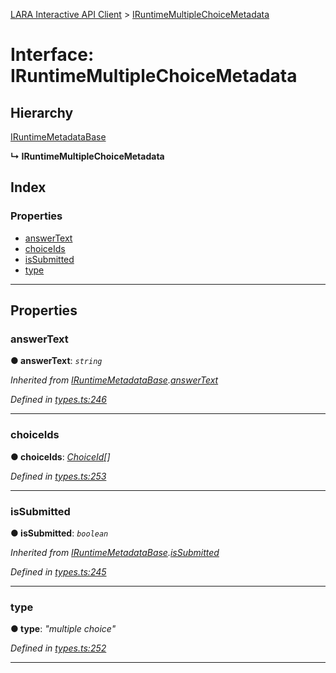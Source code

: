 [LARA Interactive API Client](../README.md) > [IRuntimeMultipleChoiceMetadata](../interfaces/iruntimemultiplechoicemetadata.md)

# Interface: IRuntimeMultipleChoiceMetadata

## Hierarchy

 [IRuntimeMetadataBase](iruntimemetadatabase.md)

**↳ IRuntimeMultipleChoiceMetadata**

## Index

### Properties

* [answerText](iruntimemultiplechoicemetadata.md#answertext)
* [choiceIds](iruntimemultiplechoicemetadata.md#choiceids)
* [isSubmitted](iruntimemultiplechoicemetadata.md#issubmitted)
* [type](iruntimemultiplechoicemetadata.md#type)

---

## Properties

<a id="answertext"></a>

###  answerText

**● answerText**: *`string`*

*Inherited from [IRuntimeMetadataBase](iruntimemetadatabase.md).[answerText](iruntimemetadatabase.md#answertext)*

*Defined in [types.ts:246](../../../lara-typescript/src/interactive-api-client/types.ts#L246)*

___
<a id="choiceids"></a>

###  choiceIds

**● choiceIds**: *[ChoiceId](../#choiceid)[]*

*Defined in [types.ts:253](../../../lara-typescript/src/interactive-api-client/types.ts#L253)*

___
<a id="issubmitted"></a>

###  isSubmitted

**● isSubmitted**: *`boolean`*

*Inherited from [IRuntimeMetadataBase](iruntimemetadatabase.md).[isSubmitted](iruntimemetadatabase.md#issubmitted)*

*Defined in [types.ts:245](../../../lara-typescript/src/interactive-api-client/types.ts#L245)*

___
<a id="type"></a>

###  type

**● type**: *"multiple choice"*

*Defined in [types.ts:252](../../../lara-typescript/src/interactive-api-client/types.ts#L252)*

___

